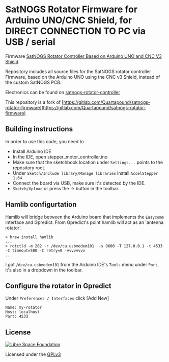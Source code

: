 # SatNOGS Rotator Firmware for Arduino UNO/CNC Shield, for DIRECT CONNECTION TO PC via USB / serial

Firmware [SatNOGS Rotator Controller Based on Arduino UNO and CNC V3 Shield](https://wiki.satnogs.org/SatNOGS_Arduino_Uno/CNC_Shield_Based_Rotator_Controller).

Repository includes all source files for the SatNOGS rotator controller Firmware, based on the Arduino UNO using the CNC v3 Shield, instead of the custom SatNOGS PCB.

Electronics can be found on [satnogs-rotator-controller](https://wiki.satnogs.org/SatNOGS_Arduino_Uno/CNC_Shield_Based_Rotator_Controller)

This repository is a fork of [https://gitlab.com/Quartapound/satnogs-rotator-firmware](https://gitlab.com/Quartapound/satnogs-rotator-firmware)

## Building instructions
In order to use this code, you need to
 * Install Arduino IDE
 * In the IDE, open stepper_motor_controller.ino
 * Make sure that the sketchbook location under `Settings...` points to the repository root.
 * Under `Sketch/Include library/Manage libraries` install `AccelStepper 1.64`
 * Connect the board via USB, make sure it's detected by the IDE. 
 * `Sketch/Upload` or press the -> button in the toolbar.

## Hamlib configurtation
Hamlib will bridge between the Arduino board that implements the `Easycomm` interface and Gpredict. From Gpredict's point hamlib will act as an 'antenna rotator'.

```
> brew install hamlib
...
> rotctld -m 202 -r /dev/cu.usbmodem101  -s 9600 -T 127.0.0.1 -t 4533 -C timeout=500 -C retry=0 -vvvvvvvv
...
```

I got `/dev/cu.usbmodem101` from the Arduino IDE's `Tools` menu under `Port`, it's also in a dropdown in the toolbar.


## Configure the rotator in Gpredict
Under `Preferences / Interfaces` click [Add New]

```
Name: my-rotator
Host: localhost
Port: 4533
```

## License

[![Libre Space Foundation](https://img.shields.io/badge/%C2%A9%202014--2018-Libre%20Space%20Foundation-6672D8.svg)](https://librespacefoundation.org/)

Licensed under the [GPLv3](LICENSE)
